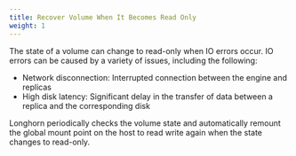 ```yaml
---
title: Recover Volume When It Becomes Read Only
weight: 1
---
```


The state of a volume can change to read-only when IO errors occur. IO errors can be caused by a variety of issues, including the following:
- Network disconnection: Interrupted connection between the engine and replicas
- High disk latency: Significant delay in the transfer of data between a replica and the corresponding disk

Longhorn periodically checks the volume state and automatically remount the global mount point on the host to read write again when the state changes to read-only.
